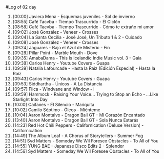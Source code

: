 #Log of 02 day

1. [00:00] Javiera Mena - Esquemas juveniles - Sol de invierno
1. [08:55] Café Tacvba - Tiempo Trascurrido - El Ciclón
1. [08:58] Café Tacvba - Tiempo Trascurrido - Cómo te extraño mi amor
1. [09:02] José González - Veneer - Crosses
1. [09:04] La Santa Cecilia - José José, Un Tributo 1 & 2 - Cuidado
1. [09:08] José González - Veneer - Crosses
1. [09:24] Jaguares - Bajo el Azul de Misterio - Fin
1. [09:28] Pillar Point - Marble Mouth - Dove
1. [09:35] AmabaDama - This Is Icelandic Indie Music vol. 3 - Gaia
1. [09:38] Carlos Henry - Youtube Covers - Guapa
1. [09:39] Natalia Lafourcade - Hasta la Raíz (Edición Especial) - Hasta la Raíz
1. [09:43] Carlos Henry - Youtube Covers - Guapa
1. [09:53] Siddhartha - Únicos - A La Distancia
1. [09:57] Flica - Windvane and Window - l
1. [09:59] Hammock - Raising Your Voice... Trying to Stop an Echo - ...Like Starlight Into Day
1. [10:00] Caifanes - El Silencio - Mariquita
1. [10:02] Camilo Séptimo - Óleos - Miénteme
1. [10:04] Aaron Montalvo - Dragon Ball GT - Mi Corazón Encantado
1. [13:40] Aaron Montalvo - Dragon Ball GT - Sola Nunca Estarás
1. [14:23] Red Hot Chili Peppers - Californication (Deluxe Version) - Californication
1. [14:49] The Album Leaf - A Chorus of Storytellers - Summer Fog
1. [14:51] Syd Matters - Someday We Wil Foresee Obstacles - To All of You
1. [14:55] YUNG BAE - Japanese Disco Edits 2 - Splendor
1. [14:56] Syd Matters - Someday We Wil Foresee Obstacles - To All of You
